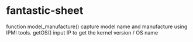 # fantastic-sheet
function model_manufacture() capture model name and manufacture  using IPMI tools. 
getOS() input IP to get the kernel version / OS name 
